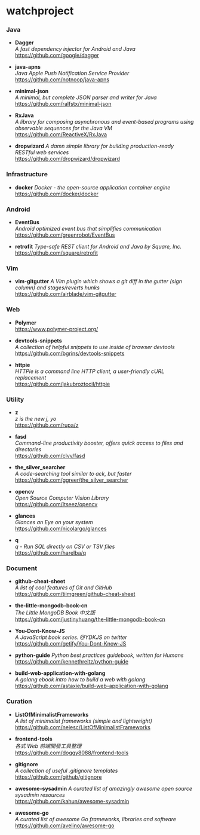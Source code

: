 watchproject
============

### Java
* **Dagger**  
  *A fast dependency injector for Android and Java*   
  https://github.com/google/dagger
    
* **java-apns**  
  *Java Apple Push Notification Service Provider*  
  https://github.com/notnoop/java-apns

* **minimal-json**  
  *A minimal, but complete JSON parser and writer for Java*  
  https://github.com/ralfstx/minimal-json

* **RxJava**  
  *A library for composing asynchronous and event-based programs using observable sequences for the Java VM*  
  https://github.com/ReactiveX/RxJava

* **dropwizard**
  *A damn simple library for building production-ready RESTful web services*  
  https://github.com/dropwizard/dropwizard

### Infrastructure
* **docker**
  *Docker - the open-source application container engine*  
  https://github.com/docker/docker

### Android
* **EventBus**  
  *Android optimized event bus that simplifies communication*  
  https://github.com/greenrobot/EventBus

* **retrofit**
  *Type-safe REST client for Android and Java by Square, Inc.*  
  https://github.com/square/retrofit

### Vim
* **vim-gitgutter**
  *A Vim plugin which shows a git diff in the gutter (sign column) and stages/reverts hunks*  
  https://github.com/airblade/vim-gitgutter

### Web
* **Polymer**  
  https://www.polymer-project.org/

* **devtools-snippets**  
  *A collection of helpful snippets to use inside of browser devtools*  
  https://github.com/bgrins/devtools-snippets
  
* **httpie**  
  *HTTPie is a command line HTTP client, a user-friendly cURL replacement*  
  https://github.com/jakubroztocil/httpie
  
### Utility
* **z**  
  *z is the new j, yo*  
  https://github.com/rupa/z    

*  **fasd**  
  *Command-line productivity booster, offers quick access to files and directories*  
  https://github.com/clvv/fasd

* **the_silver_searcher**  
  *A code-searching tool similar to ack, but faster*  
  https://github.com/ggreer/the_silver_searcher

* **opencv**  
  *Open Source Computer Vision Library*  
  https://github.com/Itseez/opencv
  
* **glances**  
  *Glances an Eye on your system*  
  https://github.com/nicolargo/glances

* **q**  
  *q - Run SQL directly on CSV or TSV files*  
  https://github.com/harelba/q

### Document
* **github-cheat-sheet**  
  *A list of cool features of Git and GitHub*  
  https://github.com/tiimgreen/github-cheat-sheet
  
* **the-little-mongodb-book-cn**  
  *The Little MongoDB Book 中文版*  
  https://github.com/justinyhuang/the-little-mongodb-book-cn

* **You-Dont-Know-JS**  
  *A JavaScript book series. @YDKJS on twitter*  
  https://github.com/getify/You-Dont-Know-JS
  
* **python-guide**
  *Python best practices guidebook, written for Humans*  
  https://github.com/kennethreitz/python-guide

* **build-web-application-with-golang**  
  *A golang ebook intro how to build a web with golang*
  https://github.com/astaxie/build-web-application-with-golang
  
### Curation
* **ListOfMinimalistFrameworks**  
  *A list of minimalist frameworks (simple and lightweight)*  
  https://github.com/neiesc/ListOfMinimalistFrameworks
  
* **frontend-tools**  
  *各式 Web 前端開發工具整理*  
  https://github.com/doggy8088/frontend-tools
  
* **gitignore**  
  *A collection of useful .gitignore templates*  
  https://github.com/github/gitignore
  
* **awesome-sysadmin**
  *A curated list of amazingly awesome open source sysadmin resources*  
  https://github.com/kahun/awesome-sysadmin
  
* **awesome-go**  
  *A curated list of awesome Go frameworks, libraries and software*  
  https://github.com/avelino/awesome-go

